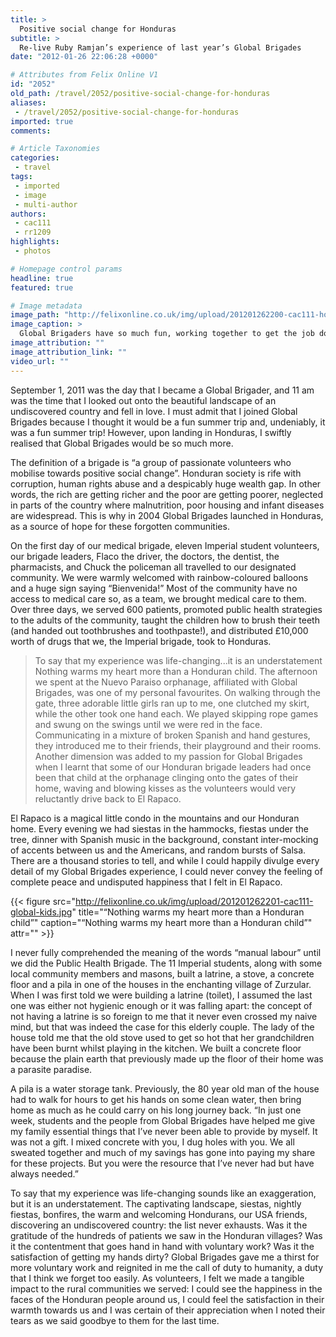 ```yaml
---
title: >
  Positive social change for Honduras
subtitle: >
  Re-live Ruby Ramjan’s experience of last year’s Global Brigades
date: "2012-01-26 22:06:28 +0000"

# Attributes from Felix Online V1
id: "2052"
old_path: /travel/2052/positive-social-change-for-honduras
aliases:
 - /travel/2052/positive-social-change-for-honduras
imported: true
comments:

# Article Taxonomies
categories:
 - travel
tags:
 - imported
 - image
 - multi-author
authors:
 - cac111
 - rr1209
highlights:
 - photos

# Homepage control params
headline: true
featured: true

# Image metadata
image_path: "http://felixonline.co.uk/img/upload/201201262200-cac111-honduras-building.jpg"
image_caption: >
  Global Brigaders have so much fun, working together to get the job done...
image_attribution: ""
image_attribution_link: ""
video_url: ""
---
```


September 1, 2011 was the day that I became a Global Brigader, and 11 am was the time that I looked out onto the beautiful landscape of an undiscovered country and fell in love. I must admit that I joined Global Brigades because I thought it would be a fun summer trip and, undeniably, it was a fun summer trip! However, upon landing in Honduras, I swiftly realised that Global Brigades would be so much more.

The definition of a brigade is “a group of passionate volunteers who mobilise towards positive social change”. Honduran society is rife with corruption, human rights abuse and a despicably huge wealth gap. In other words, the rich are getting richer and the poor are getting poorer, neglected in parts of the country where malnutrition, poor housing and infant diseases are widespread. This is why in 2004 Global Brigades launched in Honduras, as a source of hope for these forgotten communities.

On the first day of our medical brigade, eleven Imperial student volunteers, our brigade leaders, Flaco the driver, the doctors, the dentist, the pharmacists, and Chuck the policeman all travelled to our designated community. We were warmly welcomed with rainbow-coloured balloons and a huge sign saying “Bienvenida!” Most of the community have no access to medical care so, as a team, we brought medical care to them. Over three days, we served 600 patients, promoted public health strategies to the adults of the community, taught the children how to brush their teeth (and handed out toothbrushes and toothpaste!), and distributed £10,000 worth of drugs that we, the Imperial brigade, took to Honduras.
> To say that my experience was life-changing...it is an understatement
Nothing warms my heart more than a Honduran child. The afternoon we spent at the Nuevo Paraiso orphanage, affiliated with Global Brigades, was one of my personal favourites. On walking through the gate, three adorable little girls ran up to me, one clutched my skirt, while the other took one hand each. We played skipping rope games and swung on the swings until we were red in the face. Communicating in a mixture of broken Spanish and hand gestures, they introduced me to their friends, their playground and their rooms. Another dimension was added to my passion for Global Brigades when I learnt that some of our Honduran brigade leaders had once been that child at the orphanage clinging onto the gates of their home, waving and blowing kisses as the volunteers would very reluctantly drive back to El Rapaco.

El Rapaco is a magical little condo in the mountains and our Honduran home. Every evening we had siestas in the hammocks, fiestas under the tree, dinner with Spanish music in the background, constant inter-mocking of accents between us and the Americans, and random bursts of Salsa. There are a thousand stories to tell, and while I could happily divulge every detail of my Global Brigades experience, I could never convey the feeling of complete peace and undisputed happiness that I felt in El Rapaco.

{{< figure src="http://felixonline.co.uk/img/upload/201201262201-cac111-global-kids.jpg" title="“Nothing warms my heart more than a Honduran child”" caption="“Nothing warms my heart more than a Honduran child”" attr="" >}}

I never fully comprehended the meaning of the words “manual labour” until we did the Public Health Brigade. The 11 Imperial students, along with some local community members and masons, built a latrine, a stove, a concrete floor and a pila in one of the houses in the enchanting village of Zurzular. When I was first told we were building a latrine (toilet), I assumed the last one was either not hygienic enough or it was falling apart: the concept of not having a latrine is so foreign to me that it never even crossed my naive mind, but that was indeed the case for this elderly couple. The lady of the house told me that the old stove used to get so hot that her grandchildren have been burnt whilst playing in the kitchen. We built a concrete floor because the plain earth that previously made up the floor of their home was a parasite paradise.

A pila is a water storage tank. Previously, the 80 year old man of the house had to walk for hours to get his hands on some clean water, then bring home as much as he could carry on his long journey back. “In just one week, students and the people from Global Brigades have helped me give my family essential things that I’ve never been able to provide by myself. It was not a gift. I mixed concrete with you, I dug holes with you. We all sweated together and much of my savings has gone into paying my share for these projects. But you were the resource that I’ve never had but have always needed.”

To say that my experience was life-changing sounds like an exaggeration, but it is an understatement. The captivating landscape, siestas, nightly fiestas, bonfires, the warm and welcoming Hondurans, our USA friends, discovering an undiscovered country: the list never exhausts. Was it the gratitude of the hundreds of patients we saw in the Honduran villages? Was it the contentment that goes hand in hand with voluntary work? Was it the satisfaction of getting my hands dirty? Global Brigades gave me a thirst for more voluntary work and reignited in me the call of duty to humanity, a duty that I think we forget too easily. As volunteers, I felt we made a tangible impact to the rural communities we served: I could see the happiness in the faces of the Honduran people around us, I could feel the satisfaction in their warmth towards us and I was certain of their appreciation when I noted their tears as we said goodbye to them for the last time.

